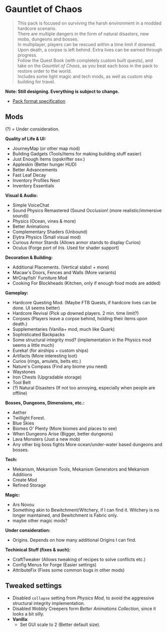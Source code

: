# Gauntlet of Chaos
> This pack is focused on surviving the harsh environment in a modded hardcore scenario.  
There are multiple dangers in the form of natural disasters, new mobs, dungeons and bosses.  
In multiplayer, players can be rescued within a time limit if downed. Upon death, a corpse is left behind. Extra lives can be earned through progress.  
Follow the Quest Book (with completely custom built quests), and take on the *Gauntlet of Chaos*, as you beat each boss in the pack to restore order to the world.  
Includes some light magic and tech mods, as well as custom ship building for travel.

**__Note: Still designing. Everything is subject to change.__**

* [Pack format specification](https://github.com/packwiz/packwiz-spec)

## Mods

(?) = Under consideration.

**Quality of Life & UI:**
* JourneyMap (or other map mod)
* Building Gadgets (Tools/items for making building stuff easier)
* Just Enough Items (opskrifter osv.)
* Appleskin (Better hunger HUD)
* Better Advancements
* Fast Leaf Decay
* Inventory Profiles Next
* Inventory Essentials

**Visual & Audio:**
* Simple VoiceChat
* Sound Physics Remastered (Sound Occlusion! (more realistic/immersive sound))
* Physics (Ocean, vines & more)
* Better Animations
* Complementary Shaders (Unbound)
* Elytra Physics (Small visual mod)
* Curious Armor Stands (Allows armor stands to display Curios)
* Oculus (Forge port of *Iris*. Used for shader support)

**Decoration & Building:**
* Additional Placements. (Vertical slabs! + more)
* Macaw's Doors, Fences and Walls (More variants)
* MrCrayfish' Furniture Mod
* Cooking For Blockheads (Kitchen, only if enough food mods are added)

**Gameplay:**
* Hardcore Questing Mod. (Maybe FTB Quests, if hardcore lives can be done. UI seems better)
* Hardcore Revival (Pick up downed players. 2 min. time limit?)
* Corpses (Players leave a corpse behind, holding their items upon death.)
* Supplementaries (Vanilla+ mod, much like Quark)
* Sophisticated Backpacks
* Some structural integrity mod? (implementation in the Physics mod seems a little much)
* Eureka! (for airships + custom ships)
* Artifacts (More interesting loot)
* Curios (rings, amulets, belts etc.)
* Nature's Compass (Find any biome you need)
* Waystones
* Iron Chests (Upgradable storage)
* Tool Belt
* (?) Natural Disasters (If not too annoying, especially when people are offline)

**Bosses, Dungeons, Dimensions, etc.:**
* Aether
* Twillight Forest.
* Blue Skies
* Biomes O' Plenty (More biomes and places to see)
* When Dungeons Arise (Bigger, better dungeons)
* Lava Monsters (Just a new mob)
* Any other big boss fights
    More ocean/under-water based dungeons and bosses.

**Tech:**
* Mekanism, Mekanism Tools, Mekanism Generators and Mekanism Additions
* Create Mod
* Refined Storage

**Magic:**
* Ars Novou
* Something akin to Bewitchment/Witchery, if I can find it. Witchery is no longer maintained, and Bewitchment is Fabric only.
* maybe other magic mods?

**Under consideration:**
* Origins. Depends on how many additional Origins I can  find.

**Techinical Stuff (fixes & such):**
* CraftTweaker (Allows tweaking of recipes to solve conflicts etc.)
* Config Menus for Forge (Easier settings)
* AttributeFix (Fixes some common bugs in other mods)

## Tweaked settings
* Disabled `collapse` setting from *Physics Mod*, to avoid the aggressive structural integrity implementation.
* Disabled Wobbly Creepers form *Better Animations Collection*, since it looks a bit silly.
* **Vanilla**:
    * Set GUI scale to 2 (Better default size).